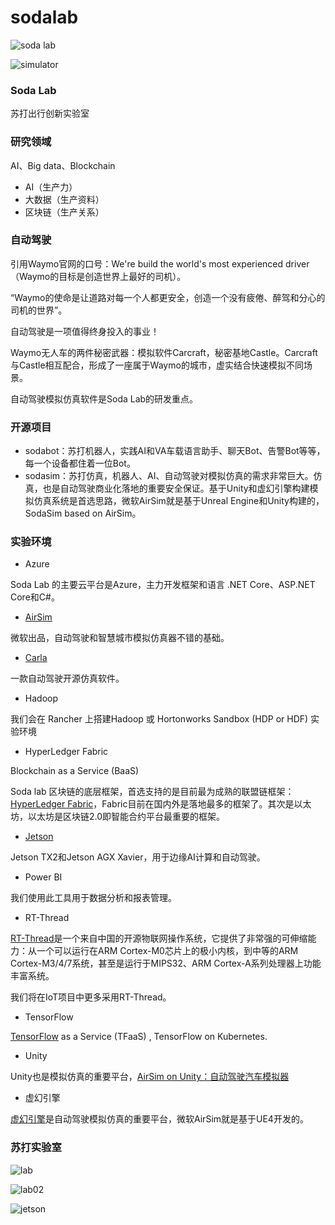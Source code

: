 # sodalab

![soda lab](https://wiki.huihoo.com/images/0/08/Soda-lab.png)

![simulator](https://wiki.huihoo.com/images/0/00/Autonomous-driving-simulator.png)
### Soda Lab
苏打出行创新实验室

### 研究领域
AI、Big data、Blockchain

* AI（生产力）
* 大数据（生产资料）
* 区块链（生产关系）

### 自动驾驶
引用Waymo官网的口号：We're build the world's most experienced driver（Waymo的目标是创造世界上最好的司机）。

“Waymo的使命是让道路对每一个人都更安全，创造一个没有疲倦、醉驾和分心的司机的世界”。

自动驾驶是一项值得终身投入的事业！

Waymo无人车的两件秘密武器：模拟软件Carcraft，秘密基地Castle。Carcraft与Castle相互配合，形成了一座属于Waymo的城市，虚实结合快速模拟不同场景。

自动驾驶模拟仿真软件是Soda Lab的研发重点。

### 开源项目
* sodabot：苏打机器人，实践AI和VA车载语言助手、聊天Bot、告警Bot等等，每一个设备都住着一位Bot。
* sodasim：苏打仿真，机器人、AI、自动驾驶对模拟仿真的需求非常巨大。仿真，也是自动驾驶商业化落地的重要安全保证。基于Unity和虚幻引擎构建模拟仿真系统是首选思路，微软AirSim就是基于Unreal Engine和Unity构建的，SodaSim based on AirSim。

### 实验环境
* Azure

Soda Lab 的主要云平台是Azure，主力开发框架和语言 .NET Core、ASP.NET Core和C#。

* [AirSim](https://github.com/Microsoft/AirSim)

微软出品，自动驾驶和智慧城市模拟仿真器不错的基础。
* [Carla](https://github.com/carla-simulator/carla)

一款自动驾驶开源仿真软件。

* Hadoop

我们会在 Rancher 上搭建Hadoop 或 Hortonworks Sandbox (HDP or HDF) 实验环境

* HyperLedger Fabric

Blockchain as a Service (BaaS) 

Soda lab 区块链的底层框架，首选支持的是目前最为成熟的联盟链框架：[HyperLedger Fabric](https://github.com/hyperledger/fabric)，Fabric目前在国内外是落地最多的框架了。其次是以太坊，以太坊是区块链2.0即智能合约平台最重要的框架。

* [Jetson](https://github.com/dusty-nv/jetson-inference)

Jetson TX2和Jetson AGX Xavier，用于边缘AI计算和自动驾驶。
* Power BI

我们使用此工具用于数据分析和报表管理。
* RT-Thread

[RT-Thread](https://github.com/RT-Thread/rt-thread)是一个来自中国的开源物联网操作系统，它提供了非常强的可伸缩能力：从一个可以运行在ARM Cortex-M0芯片上的极小内核，到中等的ARM Cortex-M3/4/7系统，甚至是运行于MIPS32、ARM Cortex-A系列处理器上功能丰富系统。

我们将在IoT项目中更多采用RT-Thread。

* TensorFlow

[TensorFlow](https://github.com/tensorflow/tensorflow) as a Service (TFaaS) , TensorFlow on Kubernetes.
* Unity

Unity也是模拟仿真的重要平台，[AirSim on Unity：自动驾驶汽车模拟器](https://connect.unity.com/p/airsim-on-unity-zi-dong-jia-shi-qi-che-mo-ni-qi)
* 虚幻引擎

[虚幻引擎](https://www.unrealengine.com)是自动驾驶模拟仿真的重要平台，微软AirSim就是基于UE4开发的。

### 苏打实验室
![lab](https://wiki.huihoo.com/images/3/39/Sodalab-01.jpg)

![lab02](https://wiki.huihoo.com/images/7/70/Sodalab-02.jpg)

![jetson](https://wiki.huihoo.com/images/f/fd/Sodalab-jetson03.jpg)
